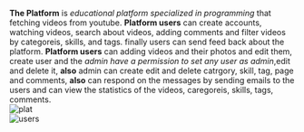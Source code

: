 **The Platform** is *educational platform specialized in programming* that fetching videos from youtube.
**Platform users** can create accounts, watching videos, search about videos, adding comments and filter videos by categoreis, skills, and tags. finally users can send feed back about the platform.
**Platform users** can adding videos and their photos and edit them, create user and the *admin have a permission to set any user as admin*,edit and delete it, **also** admin can create edit and delete catrgory, skill, tag, page and comments, **also** can respond on the messages by sending emails to the users and can view the statistics of the videos, caregoreis, skills, tags, comments.<br/>
![plat](https://user-images.githubusercontent.com/36716361/81898656-68534f00-95b9-11ea-986f-6f556216b279.PNG) <br/>
![users](https://user-images.githubusercontent.com/36716361/81898797-b0727180-95b9-11ea-9b13-522190caf63e.PNG)


